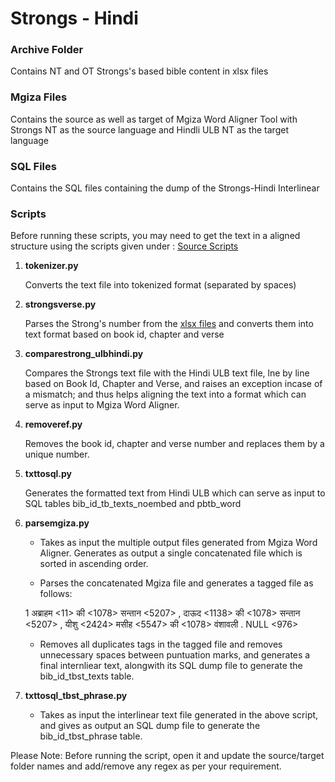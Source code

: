 # Strongs - Hindi

### Archive Folder 
Contains NT and OT Strongs's based bible content in xlsx files

### Mgiza Files
Contains the source as well as target of Mgiza Word Aligner Tool with Strongs NT as the source language and Hindli ULB NT as the target language

### SQL Files
Contains the SQL files containing the dump of the Strongs-Hindi Interlinear

### Scripts
Before running these scripts, you may need to get the text in a aligned structure using the scripts given under : [Source Scripts](https://github.com/faithfulmaster/Interlinear/tree/master/Source)

1.	__tokenizer.py__

	Converts the text file into tokenized format (separated by spaces)

2.	__strongsverse.py__

	Parses the Strong's number from the [xlsx files](https://github.com/faithfulmaster/Interlinear/tree/master/Strong's-Hindi/Archive) and converts them into text format based on book id, chapter and verse

3.	__comparestrong_ulbhindi.py__
	
	Compares the Strongs text file with the Hindi ULB text file, lne by line based on Book Id, Chapter and Verse, and raises an exception incase of a mismatch; and thus helps aligning the text into a format which can serve as input to Mgiza Word Aligner.

4.	__removeref.py__

	Removes the book id, chapter and verse number and replaces them by a unique number.

5.	__txttosql.py__

	Generates the formatted text from Hindi ULB which can serve as input to SQL tables bib_id_tb_texts_noembed and pbtb_word

6. 	__parsemgiza.py__

	*	Takes as input the multiple output files generated from Mgiza Word Aligner. Generates as output a single concatenated file which is sorted in ascending order.

	*	Parses the concatenated Mgiza file and generates a tagged file as follows: 

	1 अब्राहम <11> की <1078> सन्तान <5207> , दाऊद <1138> की <1078> सन्तान <5207> , यीशु <2424> मसीह <5547> की <1078> वंशावली . NULL <976>  

	*	Removes all duplicates tags in the tagged file and removes unnecessary spaces between puntuation marks, and generates a final internliear text, alongwith its SQL dump file to generate the bib_id_tbst_texts table.

7.	__txttosql_tbst_phrase.py__
	
	*	Takes as input the interlinear text file generated in the above script, and gives as output an SQL dump file to generate the bib_id_tbst_phrase table.

Please Note: Before running the script, open it and update the source/target folder names and add/remove any regex as per your requirement. 